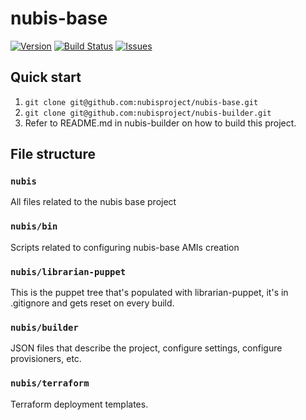 # nubis-base

[![Version](https://img.shields.io/github/release/nubisproject/nubis-base.svg?maxAge=2592000)](https://github.com/nubisproject/nubis-base/releases)
[![Build Status](https://img.shields.io/travis/nubisproject/nubis-base/master.svg?maxAge=2592000)](https://travis-ci.org/nubisproject/nubis-base)
[![Issues](https://img.shields.io/github/issues/nubisproject/nubis-base.svg?maxAge=2592000)](https://github.com/nubisproject/nubis-base/issues)

## Quick start

1. `git clone git@github.com:nubisproject/nubis-base.git`
2. `git clone git@github.com:nubisproject/nubis-builder.git`
3. Refer to README.md in nubis-builder on how to build this project.

## File structure

### `nubis`

All files related to the nubis base project

### `nubis/bin`

Scripts related to configuring nubis-base AMIs creation

### `nubis/librarian-puppet`

This is the puppet tree that's populated with librarian-puppet, it's in
.gitignore and gets reset on every build.

### `nubis/builder`

JSON files that describe the project, configure settings, configure
provisioners, etc.

### `nubis/terraform`

Terraform deployment templates.
